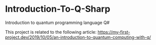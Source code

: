 # Introduction-To-Q-Sharp
Introduction to quantum programming language Q#

This project is related to the following article: 
https://my-first-project.dev/2019/10/05/an-introduction-to-quantum-computing-with-q/